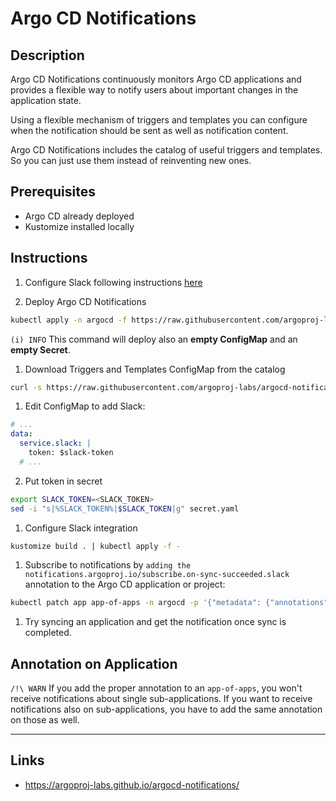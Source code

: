 
# Argo CD Notifications

## Description

Argo CD Notifications continuously monitors Argo CD applications and provides a flexible way to notify users about important changes in the application state.

Using a flexible mechanism of triggers and templates you can configure when the notification should be sent as well as notification content.

Argo CD Notifications includes the catalog of useful triggers and templates. So you can just use them instead of reinventing new ones.

## Prerequisites

- Argo CD already deployed
- Kustomize installed locally

## Instructions

1. Configure Slack following instructions [here](https://argoproj-labs.github.io/argocd-notifications/services/slack/)

1. Deploy Argo CD Notifications

  ```bash
  kubectl apply -n argocd -f https://raw.githubusercontent.com/argoproj-labs/argocd-notifications/release-1.0/manifests/install.yaml
  ```

  `(i) INFO` This command will deploy also an **empty ConfigMap** and an **empty Secret**.

1. Download Triggers and Templates ConfigMap from the catalog

  ```bash
  curl -s https://raw.githubusercontent.com/argoproj-labs/argocd-notifications/release-1.0/catalog/install.yaml -o configmap.yaml
  ```

1. Edit ConfigMap to add Slack:

  ```yaml
  # ...
  data:
    service.slack: |
      token: $slack-token
    # ...
  ```

2. Put token in secret

  ```bash
  export SLACK_TOKEN=<SLACK_TOKEN>
  sed -i "s|%SLACK_TOKEN%|$SLACK_TOKEN|g" secret.yaml
  ```

1. Configure Slack integration

  ```bash
  kustomize build . | kubectl apply -f -
  ```

1. Subscribe to notifications by `adding the notifications.argoproj.io/subscribe.on-sync-succeeded.slack` annotation to the Argo CD application or project:

  ```bash
  kubectl patch app app-of-apps -n argocd -p '{"metadata": {"annotations": {"notifications.argoproj.io/subscribe.on-sync-succeeded.slack":"<SLACK_CHANNEL>"}}}' --type merge
  ```

1. Try syncing an application and get the notification once sync is completed.

## Annotation on Application

`/!\ WARN` If you add the proper annotation to an `app-of-apps`, you won't receive notifications about single sub-applications. If you want to receive notifications also on sub-applications, you have to add the same annotation on those as well.

---

## Links

- https://argoproj-labs.github.io/argocd-notifications/
